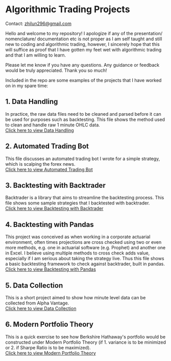 # Algorithmic Trading Projects
Contact: zhilun296@gmail.com  

Hello and welcome to my repository! I apologize if any of the presentation/ nomenclature/ documentation etc is not proper as I am self taught and still new to coding and algorithmic trading, however, I sincerely hope that this will suffice as proof that I have gotten my feet wet with algorithmic trading and that I am willing to learn.  

Please let me know if you have any questions. Any guidance or feedback would be truly appreciated. Thank you so much!  


Included in the repo are some examples of the projects that I have worked on in my spare time:

## 1. Data Handling
In practice, the raw data files need to be cleaned and parsed before it can be used for purposes such as backtesting. This file shows the method used to clean and handle raw 1 minute OHLC data.  
[Click here to view Data Handling](https://github.com/zhiluntan/algotrading/tree/master/Data%20Handling)

## 2. Automated Trading Bot
This file discusses an automated trading bot I wrote for a simple strategy, which is scalping the forex news.  
[Click here to view Automated Trading Bot](https://github.com/zhiluntan/algotrading/tree/master/Automated%20Trading%20Bot)

## 3. Backtesting with Backtrader
Backtrader is a library that aims to streamline the backtesting process. This file shows some sample strategies that I backtested with backtrader.  
[Click here to view Backtesting with Backtrader](https://github.com/zhiluntan/algotrading/tree/master/Backtest%20(Backtrader))

## 4. Backtesting with Pandas
This project was conceived as when working in a corporate actuarial environment, often times projections are cross checked using two or even more methods, e.g. one in actuarial software (e.g. Prophet) and another one in Excel. I believe using multiple methods to cross check adds value, especially if I am serious about taking the strategy live. Thus this file shows a basic backtesting framework to check against backtrader, built in pandas.  
[Click here to view Backtesting with Pandas](https://github.com/zhiluntan/algotrading/tree/master/Backtest%20(Pandas))

## 5. Data Collection
This is a short project aimed to show how minute level data can be collected from Alpha Vantage.  
[Click here to view Data Collection](https://github.com/zhiluntan/algotrading/tree/master/Data%20Collection)

## 6. Modern Portfolio Theory
This is a quick exercise to see how Berkshire Hathaway's portfolio would be constructed under Modern Portfolio Theory (if 1. variance is to be minimized or 2. if Sharpe Ratio is to be maximized).  
[Click here to view Modern Portfolio Theory](https://github.com/zhiluntan/algotrading/tree/master/Modern%20Portfolio%20Theory)
